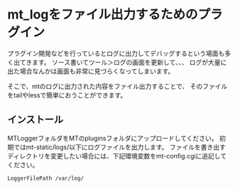 # mt_logをファイル出力するためのプラグイン

プラグイン開発などを行っているとログに出力してデバッグするという場面も多く出てきます。
ソース書いてツール＞ログの画面を更新して、、、
ログが大量に出た場合なんかは画面も非常に見づらくなってしまいます。

そこで、mtのログに出力された内容をファイル出力することで、
そのファイルをtailやlessで簡単におうことができます。

## インストール

MTLoggerフォルダをMTのpluginsフォルダにアップロードしてください。
初期ではmt-static/logs/以下にログファイルを出力します。
ファイルを書き出すディレクトリを変更したい場合には、下記環境変数をmt-config.cgiに追記してください。

`LoggerFilePath /var/log/`

